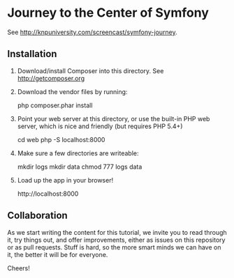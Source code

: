 Journey to the Center of Symfony
================================

See http://knpuniversity.com/screencast/symfony-journey.

Installation
------------

1) Download/install Composer into this directory. See http://getcomposer.org

2) Download the vendor files by running:

    php composer.phar install

3) Point your web server at this directory, or use the built-in PHP web
   server, which is nice and friendly (but requires PHP 5.4+)

   cd web
   php -S localhost:8000

4) Make sure a few directories are writeable:

   mkdir logs
   mkdir data
   chmod 777 logs data

5) Load up the app in your browser!

    http://localhost:8000

Collaboration
-------------

As we start writing the content for this tutorial, we invite you to read
through it, try things out, and offer improvements, either as issues on this
repository or as pull requests. Stuff is hard, so the more smart minds we
can have on it, the better it will be for everyone.

Cheers!
